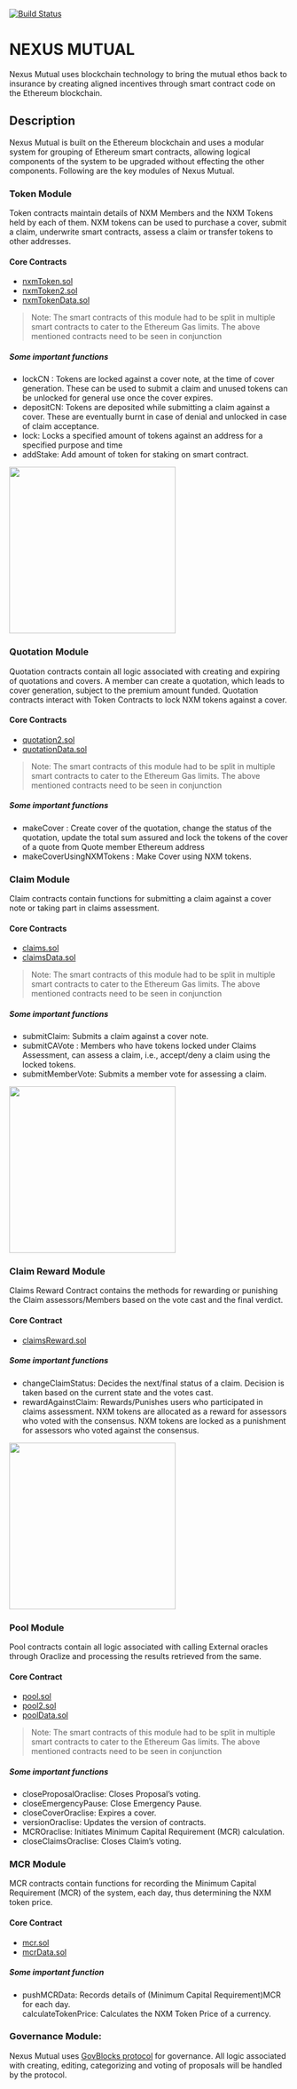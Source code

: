 [![Build Status](https://travis-ci.org/somish/NexusMutual.svg?branch=revise-token-module)](https://travis-ci.org/somish/NexusMutual)

<h1><a id="NEXUS_MUTUAL_0"></a>NEXUS MUTUAL</h1>
<p>Nexus Mutual uses blockchain technology to bring the mutual ethos back to insurance by creating aligned incentives through smart contract code on the Ethereum blockchain.</p>
<h2><a id="Description_3"></a>Description</h2>
<p>Nexus Mutual is built on the Ethereum blockchain and uses a modular system for grouping of Ethereum smart contracts, allowing logical components of the system to be upgraded without effecting the other components. Following are the key modules of Nexus Mutual.</p>
<h3><a id="Token_Module_6"></a>Token Module</h3>
<p>Token contracts maintain details of NXM Members and the NXM Tokens held by each of them. NXM tokens can be used to purchase a cover, submit a claim, underwrite smart contracts,  assess a claim or transfer tokens to other addresses.</p>
<h4><a id="Core_Contracts_9"></a>Core Contracts</h4>
<ul>
<li><a href="https://github.com/somish/NexusMutual/blob/revise-token-module/contracts/nxmToken.sol">nxmToken.sol</a></li>
<li><a href="https://github.com/somish/NexusMutual/blob/revise-token-module/contracts/nxmToken2.sol">nxmToken2.sol</a></li>
<li><a href="https://github.com/somish/NexusMutual/blob/revise-token-module/contracts/nxmTokenData.sol">nxmTokenData.sol</a></li>
</ul>
<blockquote>
<p>Note: The smart contracts of this module had to be split in multiple smart contracts to cater to the Ethereum Gas limits. The above mentioned contracts need to be seen in conjunction</p>
</blockquote>
<h5><a id="Some_important_functions_21"></a>Some important functions</h5>
<ul>
<li>lockCN : Tokens are locked against a cover note, at the time of cover generation. These can be used to submit a claim and unused tokens can be unlocked for general use once the cover expires.</li>
<li>depositCN: Tokens are deposited while submitting a claim against a cover. These are eventually burnt in case of denial and unlocked in case of claim acceptance.</li>
<li>lock: Locks a specified amount of tokens against an address for a specified purpose and time</li>
<li>addStake: Add amount of token for staking on smart contract.</li>
</ul>
<img src="https://nexusmutual.io/img/readme/Token.png" style="height: 300px;"> 

<h3><a id="Quotation_Module_28"></a>Quotation Module</h3>
<p>Quotation contracts contain all logic associated with creating and expiring of quotations and covers. A member can create a quotation, which leads to cover generation, subject to the premium amount funded. Quotation contracts interact with Token Contracts to lock NXM tokens against a cover.</p>
<h4><a id="Core_Contracts_31"></a>Core Contracts</h4>
<ul>
<li><a href="https://github.com/somish/NexusMutual/blob/revise-token-module/contracts/quotation2.sol">quotation2.sol</a></li>
<li><a href="https://github.com/somish/NexusMutual/blob/revise-token-module/contracts/quotationData.sol">quotationData.sol</a></li>
</ul>
<blockquote>
<p>Note: The smart contracts of this module had to be split in multiple smart contracts to cater to the Ethereum Gas limits. The above mentioned contracts need to be seen in conjunction</p>
</blockquote>
<h5><a id="Some_important_functions_40"></a>Some important functions</h5>
<ul>
<li>makeCover : Create cover of the quotation, change the status of the quotation, update the total sum assured and lock the tokens of the cover of a quote from Quote member Ethereum address</li>
<li>makeCoverUsingNXMTokens : Make Cover using NXM tokens.</li>
</ul>
<h3><a id="Claim_Module_45"></a>Claim Module</h3>
<p>Claim contracts contain functions for submitting a claim against a cover note or taking part in claims assessment.</p>
<h4><a id="Core_Contracts_49"></a>Core Contracts</h4>
<ul>
<li><a href="https://github.com/somish/NexusMutual/blob/revise-token-module/contracts/claims.sol">claims.sol</a></li>
<li><a href="https://github.com/somish/NexusMutual/blob/revise-token-module/contracts/claimsData.sol">claimsData.sol</a></li>
</ul>
<blockquote>
<p>Note: The smart contracts of this module had to be split in multiple smart contracts to cater to the Ethereum Gas limits. The above mentioned contracts need to be seen in conjunction</p>
</blockquote>
<h5><a id="Some_important_functions_58"></a>Some important functions</h5>
<ul>
<li>submitClaim: Submits a claim against a cover note.</li>
<li>submitCAVote : Members who have tokens locked under Claims Assessment, can assess a claim, i.e., accept/deny a claim using the locked tokens.</li>
<li>submitMemberVote: Submits a member vote for assessing a claim.</li>
</ul>
<img src="https://nexusmutual.io/img/readme/Claim.png" style="height: 300px;">

<h3><a id="Claim_Reward_Module_64"></a>Claim Reward Module</h3>
<p>Claims Reward Contract contains the methods for rewarding or punishing the Claim assessors/Members based on the vote cast and the final verdict.</p>
<h4><a id="Core_Contract_67"></a>Core Contract</h4>
<ul>
<li><a href="https://github.com/somish/NexusMutual/blob/revise-token-module/contracts/claimsReward.sol">claimsReward.sol</a></li>
</ul>
<h5><a id="Some_important_functions_73"></a>Some important functions</h5>
<ul>
<li>changeClaimStatus: Decides the next/final status of a claim. Decision is taken based on the current state and the votes cast.</li>
<li>rewardAgainstClaim: Rewards/Punishes users who participated in claims assessment. NXM tokens are allocated as a reward for assessors who voted with the consensus. NXM tokens are locked as a punishment for assessors who voted against the consensus.</li>
</ul>
<img src="https://nexusmutual.io/img/readme/ClaimsReward.png" style="height: 300px;">

<h3><a id="Pool_Module_78"></a>Pool Module</h3>
<p>Pool contracts contain all logic associated with calling External oracles through Oraclize and processing the results retrieved from the same.</p>
<h4><a id="Core_Contract_81"></a>Core Contract</h4>
<ul>
<li><a href="https://github.com/somish/NexusMutual/blob/revise-token-module/contracts/pool.sol">pool.sol</a></li>
<li><a href="https://github.com/somish/NexusMutual/blob/revise-token-module/contracts/pool2.sol">pool2.sol</a></li>
<li><a href="https://github.com/somish/NexusMutual/blob/revise-token-module/contracts/poolData.sol">poolData.sol</a></li>
</ul>
<blockquote>
<p>Note: The smart contracts of this module had to be split in multiple smart contracts to cater to the Ethereum Gas limits. The above mentioned contracts need to be seen in conjunction</p>
</blockquote>
<h5><a id="Some_important_functions_92"></a>Some important functions</h5>
<ul>
<li>closeProposalOraclise: Closes Proposal’s voting.</li>
<li>closeEmergencyPause: Close Emergency Pause.</li>
<li>closeCoverOraclise: Expires a cover.</li>
<li>versionOraclise: Updates the version of contracts.</li>
<li>MCROraclise: Initiates Minimum Capital Requirement (MCR) calculation.</li>
<li>closeClaimsOraclise: Closes Claim’s voting.</li>
</ul>
<h3><a id="MCR_Module_101"></a>MCR Module</h3>
<p>MCR contracts contain functions for recording the Minimum Capital Requirement (MCR) of the system, each day, thus determining the NXM token price.</p>
<h4><a id="Core_Contract_104"></a>Core Contract</h4>
<ul>
<li><a href="https://github.com/somish/NexusMutual/blob/revise-token-module/contracts/mcr.sol">mcr.sol</a></li>
<li><a href="https://github.com/somish/NexusMutual/blob/revise-token-module/contracts/mcrData.sol">mcrData.sol</a></li>
</ul>
<h5><a id="Some_important_function_112"></a>Some important function</h5>
<ul>
<li>pushMCRData: Records details of (Minimum Capital Requirement)MCR for each day.<br>
calculateTokenPrice: Calculates the NXM Token Price of a currency.</li>
</ul>
<h3><a id="Governance_Module_117"></a>Governance Module:</h3>
<p>Nexus Mutual uses <a href="https://govblocks.io">GovBlocks protocol</a> for governance. All logic associated with creating, editing, categorizing and voting of proposals will be handled by the protocol.</p>
